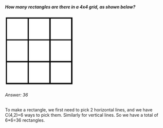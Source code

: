 <h5>How many rectangles are there in a 4x4 grid, as shown below?</h5>
<img src="4x4_grid.png"/>

<h6>Answer: 36</h6>
<p>To make a rectangle, we first need to pick 2 horizontal lines, and we have C(4,2)=6 ways to pick them. Similarly for vertical lines. So we have a total of 6*6=36 rectangles.</p>
